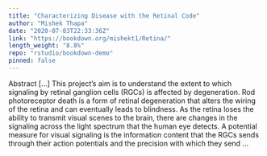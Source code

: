```yaml
---
title: "Characterizing Disease with the Retinal Code"
author: "Mishek Thapa"
date: "2020-07-03T22:33:36Z"
link: "https://bookdown.org/mishekt1/Retina/"
length_weight: "8.8%"
repo: "rstudio/bookdown-demo"
pinned: false
---
```


Abstract [...] This project’s aim is to understand the extent to which signaling by retinal ganglion cells (RGCs) is affected by degeneration. Rod photoreceptor death is a form of retinal degeneration that alters the wiring of the retina and can eventually leads to blindness. As the retina loses the ability to transmit visual scenes to the brain, there are changes in the signaling across the light spectrum that the human eye detects. A potential measure for visual signaling is the information content that the RGCs sends through their action potentials and the precision with which they send ...

